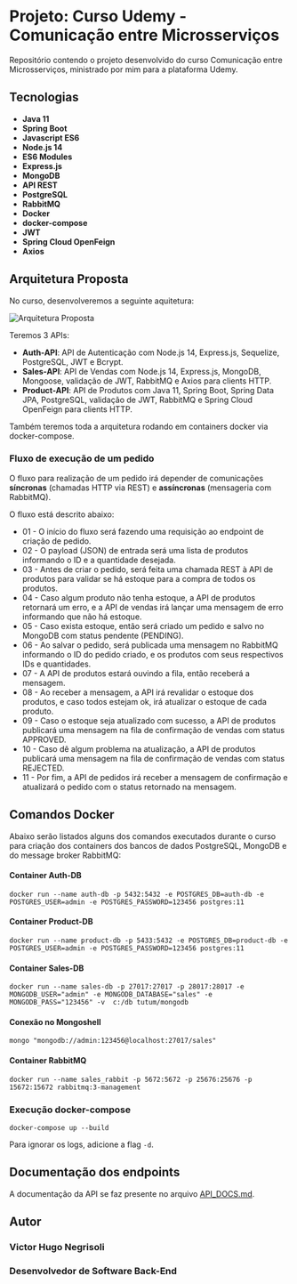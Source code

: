 # Projeto: Curso Udemy - Comunicação entre Microsserviços

Repositório contendo o projeto desenvolvido do curso Comunicação entre Microsserviços, ministrado por mim para a plataforma Udemy.

## Tecnologias

* **Java 11**
* **Spring Boot**
* **Javascript ES6**
* **Node.js 14**
* **ES6 Modules**
* **Express.js**
* **MongoDB**
* **API REST**
* **PostgreSQL**
* **RabbitMQ**
* **Docker**
* **docker-compose**
* **JWT**
* **Spring Cloud OpenFeign**
* **Axios**

## Arquitetura Proposta

No curso, desenvolveremos a seguinte aquitetura:

![Arquitetura Proposta](https://github.com/vhnegrisoli/curso-udemy-comunicacao-microsservicos/blob/master/Conte%C3%BAdos/Arquitetura%20Proposta.png)

Teremos 3 APIs:

* **Auth-API**: API de Autenticação com Node.js 14, Express.js, Sequelize, PostgreSQL, JWT e Bcrypt.
* **Sales-API**: API de Vendas com Node.js 14, Express.js, MongoDB, Mongoose, validação de JWT, RabbitMQ e Axios para clients HTTP.
* **Product-API**: API de Produtos com Java 11, Spring Boot, Spring Data JPA, PostgreSQL, validação de JWT, RabbitMQ e Spring Cloud OpenFeign para clients HTTP.

Também teremos toda a arquitetura rodando em containers docker via docker-compose.

### Fluxo de execução de um pedido

O fluxo para realização de um pedido irá depender de comunicações **síncronas** (chamadas HTTP via REST) e **assíncronas** (mensageria com RabbitMQ).

O fluxo está descrito abaixo:

* 01 - O início do fluxo será fazendo uma requisição ao endpoint de criação de pedido.
* 02 - O payload (JSON) de entrada será uma lista de produtos informando o ID e a quantidade desejada.
* 03 - Antes de criar o pedido, será feita uma chamada REST à API de produtos para validar se há estoque para a compra de todos os produtos.
* 04 - Caso algum produto não tenha estoque, a API de produtos retornará um erro, e a API de vendas irá lançar uma mensagem de erro informando que não há estoque.
* 05 - Caso exista estoque, então será criado um pedido e salvo no MongoDB com status pendente (PENDING).
* 06 - Ao salvar o pedido, será publicada uma mensagem no RabbitMQ informando o ID do pedido criado, e os produtos com seus respectivos IDs e quantidades.
* 07 - A API de produtos estará ouvindo a fila, então receberá a mensagem.
* 08 - Ao receber a mensagem, a API irá revalidar o estoque dos produtos, e caso todos estejam ok, irá atualizar o estoque de cada produto.
* 09 - Caso o estoque seja atualizado com sucesso, a API de produtos publicará uma mensagem na fila de confirmação de vendas com status APPROVED.
* 10 - Caso dê algum problema na atualização, a API de produtos publicará uma mensagem na fila de confirmação de vendas com status REJECTED.
* 11 - Por fim, a API de pedidos irá receber a mensagem de confirmação e atualizará o pedido com o status retornado na mensagem.

## Comandos Docker

Abaixo serão listados alguns dos comandos executados durante o curso para criação dos containers 
dos bancos de dados PostgreSQL, MongoDB e do message broker RabbitMQ:

#### Container Auth-DB

`docker run --name auth-db -p 5432:5432 -e POSTGRES_DB=auth-db -e POSTGRES_USER=admin -e POSTGRES_PASSWORD=123456 postgres:11`

#### Container Product-DB

`docker run --name product-db -p 5433:5432 -e POSTGRES_DB=product-db -e POSTGRES_USER=admin -e POSTGRES_PASSWORD=123456 postgres:11`

#### Container Sales-DB

`docker run --name sales-db -p 27017:27017 -p 28017:28017 -e MONGODB_USER="admin" -e MONGODB_DATABASE="sales" -e MONGODB_PASS="123456" -v  c:/db tutum/mongodb`

#### Conexão no Mongoshell

`mongo "mongodb://admin:123456@localhost:27017/sales"`

#### Container RabbitMQ

`docker run --name sales_rabbit -p 5672:5672 -p 25676:25676 -p 15672:15672 rabbitmq:3-management`

### Execução docker-compose

`docker-compose up --build`

Para ignorar os logs, adicione a flag `-d`.

## Documentação dos endpoints

A documentação da API se faz presente no arquivo [API_DOCS.md](https://github.com/vhnegrisoli/curso-udemy-comunicacao-microsservicos/blob/master/API_DOCS.md).

## Autor

### Victor Hugo Negrisoli
### Desenvolvedor de Software Back-End
